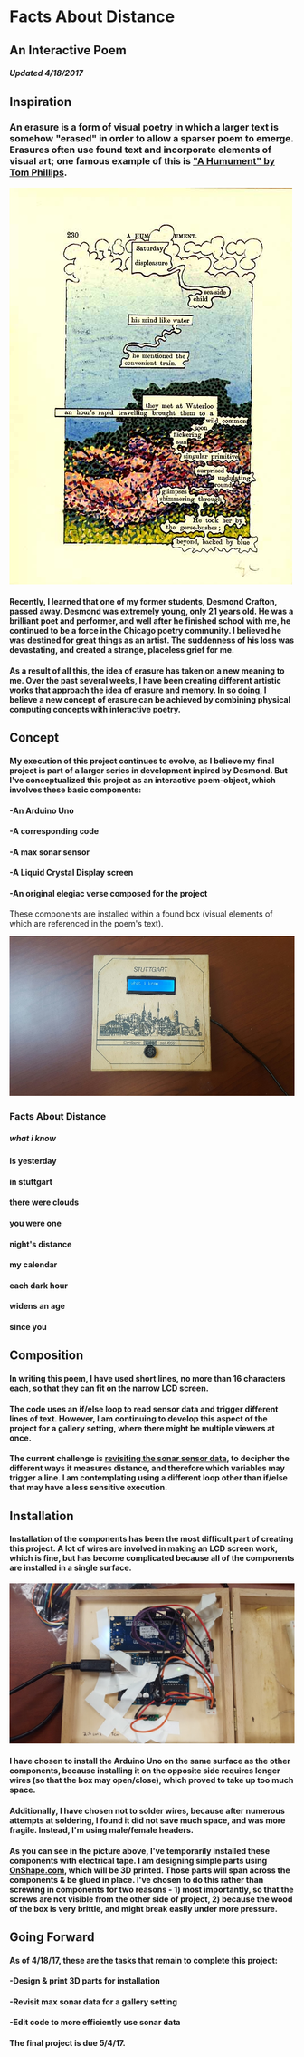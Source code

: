 # Facts About Distance
## An Interactive Poem
##### Updated 4/18/2017


## Inspiration

### An erasure is a form of visual poetry in which a larger text is somehow "erased" in order to allow a sparser poem to emerge. Erasures often use found text and incorporate elements of visual art; one famous example of this is ["A Humument" by Tom Phillips](http://www.tomphillips.co.uk/humument). 

![A Humument](hum.jpg)

#### Recently, I learned that one of my former students, Desmond Crafton, passed away. Desmond was extremely young, only 21 years old. He was a brilliant poet and performer, and well after he finished school with me, he continued to be a force in the Chicago poetry community. I believed he was destined for great things as an artist. The suddenness of his loss was devastating, and created a strange, placeless grief for me. 

#### As a result of all this, the idea of erasure has taken on a new meaning to me. Over the past several weeks, I have been creating different artistic works that approach the idea of erasure and memory. In so doing, I believe a new concept of erasure can be achieved by combining physical computing concepts with interactive poetry. 

## Concept

#### My execution of this project continues to evolve, as I believe my final project is part of a larger series in development inpired by Desmond. But I've conceptualized this project as an interactive poem-object, which involves these basic components:

#### -An Arduino Uno
#### -A corresponding code 
#### -A max sonar sensor
#### -A Liquid Crystal Display screen 
#### -An original elegiac verse composed for the project

These components are installed within a found box (visual elements of which are referenced in the poem's text).

![Facts About Distance](facts.jpg)

### Facts About Distance

##### what i know

#### is yesterday

#### in stuttgart

#### there were clouds

#### you were one 

#### night's distance

#### my calendar

#### each dark hour

#### widens an age

#### since you


## Composition 

#### In writing this poem, I have used short lines, no more than 16 characters each, so that they can fit on the narrow LCD screen. 

#### The code uses an if/else loop to read sensor data and trigger different lines of text. However, I am continuing to develop this aspect of the project for a gallery setting, where there might be multiple viewers at once. 
#### The current challenge is [revisiting the sonar sensor data](http://www.maxbotix.com/documents/LV-MaxSonar-EZ_Datasheet.pdf), to decipher the different ways it measures distance, and therefore which variables may trigger a line. I am contemplating using a different loop other than if/else that may have a less sensitive execution. 

## Installation 

#### Installation of the components has been the most difficult part of creating this project. A lot of wires are involved in making an LCD screen work, which is fine, but has become complicated because all of the components are installed in a single surface. 

![Installation in progress, 4/17/17](installation.jpg)

#### I have chosen to install the Arduino Uno on the same surface as the other components, because installing it on the opposite side requires longer wires (so that the box may open/close), which proved to take up too much space. 

#### Additionally, I have chosen not to solder wires, because after numerous attempts at soldering, I found it did not save much space, and was more fragile. Instead, I'm using male/female headers. 

#### As you can see in the picture above, I've temporarily installed these components with electrical tape. I am designing simple parts using [OnShape.com](https://www.onshape.com/), which will be 3D printed. Those parts will span across the components & be glued in place. I've chosen to do this rather than screwing in components for two reasons - 1) most importantly, so that the screws are not visible from the other side of project, 2) because the wood of the box is very brittle, and might break easily under more pressure. 

## Going Forward

#### As of 4/18/17, these are the tasks that remain to complete this project:

#### -Design & print 3D parts for installation
#### -Revisit max sonar data for a gallery setting
#### -Edit code to more efficiently use sonar data

#### The final project is due 5/4/17. 
